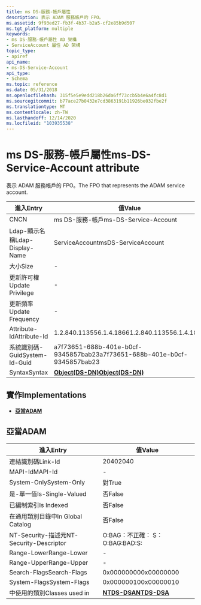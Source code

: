 ```yaml
---
title: ms DS-服務-帳戶屬性
description: 表示 ADAM 服務帳戶的 FPO。
ms.assetid: 9f93ed27-fb3f-4b37-b2a5-cf2e85b9d507
ms.tgt_platform: multiple
keywords:
- ms DS-服務-帳戶屬性 AD 架構
- ServiceAccount 屬性 AD 架構
topic_type:
- apiref
api_name:
- ms-DS-Service-Account
api_type:
- Schema
ms.topic: reference
ms.date: 05/31/2018
ms.openlocfilehash: 315f5e5e9edd218b26da6ff73ccb5b4e6a4fc8d1
ms.sourcegitcommit: b77ace27b0432e7cd3863191b11926be032fbe2f
ms.translationtype: MT
ms.contentlocale: zh-TW
ms.lasthandoff: 12/14/2020
ms.locfileid: "103935538"
---
```

# <a name="ms-ds-service-account-attribute"></a><span data-ttu-id="e4a9f-105">ms DS-服務-帳戶屬性</span><span class="sxs-lookup"><span data-stu-id="e4a9f-105">ms-DS-Service-Account attribute</span></span>

<span data-ttu-id="e4a9f-106">表示 ADAM 服務帳戶的 FPO。</span><span class="sxs-lookup"><span data-stu-id="e4a9f-106">The FPO that represents the ADAM service account.</span></span>



| <span data-ttu-id="e4a9f-107">進入</span><span class="sxs-lookup"><span data-stu-id="e4a9f-107">Entry</span></span> | <span data-ttu-id="e4a9f-108">值</span><span class="sxs-lookup"><span data-stu-id="e4a9f-108">Value</span></span> |
|-------------------|-----------------------------------------|
| <span data-ttu-id="e4a9f-109">CN</span><span class="sxs-lookup"><span data-stu-id="e4a9f-109">CN</span></span>                | <span data-ttu-id="e4a9f-110">ms DS-服務-帳戶</span><span class="sxs-lookup"><span data-stu-id="e4a9f-110">ms-DS-Service-Account</span></span>                   |
| <span data-ttu-id="e4a9f-111">Ldap-顯示名稱</span><span class="sxs-lookup"><span data-stu-id="e4a9f-111">Ldap-Display-Name</span></span> | <span data-ttu-id="e4a9f-112">ServiceAccount</span><span class="sxs-lookup"><span data-stu-id="e4a9f-112">msDS-ServiceAccount</span></span>                     |
| <span data-ttu-id="e4a9f-113">大小</span><span class="sxs-lookup"><span data-stu-id="e4a9f-113">Size</span></span>              | \-                                      |
| <span data-ttu-id="e4a9f-114">更新許可權</span><span class="sxs-lookup"><span data-stu-id="e4a9f-114">Update Privilege</span></span>  | \-                                      |
| <span data-ttu-id="e4a9f-115">更新頻率</span><span class="sxs-lookup"><span data-stu-id="e4a9f-115">Update Frequency</span></span>  | \-                                      |
| <span data-ttu-id="e4a9f-116">Attribute-Id</span><span class="sxs-lookup"><span data-stu-id="e4a9f-116">Attribute-Id</span></span>      | <span data-ttu-id="e4a9f-117">1.2.840.113556.1.4.1866</span><span class="sxs-lookup"><span data-stu-id="e4a9f-117">1.2.840.113556.1.4.1866</span></span>                 |
| <span data-ttu-id="e4a9f-118">系統識別碼-Guid</span><span class="sxs-lookup"><span data-stu-id="e4a9f-118">System-Id-Guid</span></span>    | <span data-ttu-id="e4a9f-119">a7f73651-688b-401e-b0cf-9345857bab23</span><span class="sxs-lookup"><span data-stu-id="e4a9f-119">a7f73651-688b-401e-b0cf-9345857bab23</span></span>    |
| <span data-ttu-id="e4a9f-120">Syntax</span><span class="sxs-lookup"><span data-stu-id="e4a9f-120">Syntax</span></span>            | [<span data-ttu-id="e4a9f-121">**Object(DS-DN)**</span><span class="sxs-lookup"><span data-stu-id="e4a9f-121">**Object(DS-DN)**</span></span>](s-object-ds-dn.md) |



## <a name="implementations"></a><span data-ttu-id="e4a9f-122">實作</span><span class="sxs-lookup"><span data-stu-id="e4a9f-122">Implementations</span></span>

-   [<span data-ttu-id="e4a9f-123">**亞當**</span><span class="sxs-lookup"><span data-stu-id="e4a9f-123">**ADAM**</span></span>](#adam)

## <a name="adam"></a><span data-ttu-id="e4a9f-124">亞當</span><span class="sxs-lookup"><span data-stu-id="e4a9f-124">ADAM</span></span>



| <span data-ttu-id="e4a9f-125">進入</span><span class="sxs-lookup"><span data-stu-id="e4a9f-125">Entry</span></span> | <span data-ttu-id="e4a9f-126">值</span><span class="sxs-lookup"><span data-stu-id="e4a9f-126">Value</span></span> |
|------------------------|------------------------------------------|
| <span data-ttu-id="e4a9f-127">連結識別碼</span><span class="sxs-lookup"><span data-stu-id="e4a9f-127">Link-Id</span></span>                | <span data-ttu-id="e4a9f-128">2040</span><span class="sxs-lookup"><span data-stu-id="e4a9f-128">2040</span></span>                                     |
| <span data-ttu-id="e4a9f-129">MAPI-Id</span><span class="sxs-lookup"><span data-stu-id="e4a9f-129">MAPI-Id</span></span>                | \-                                       |
| <span data-ttu-id="e4a9f-130">System-Only</span><span class="sxs-lookup"><span data-stu-id="e4a9f-130">System-Only</span></span>            | <span data-ttu-id="e4a9f-131">對</span><span class="sxs-lookup"><span data-stu-id="e4a9f-131">True</span></span>                                     |
| <span data-ttu-id="e4a9f-132">是-單一值</span><span class="sxs-lookup"><span data-stu-id="e4a9f-132">Is-Single-Valued</span></span>       | <span data-ttu-id="e4a9f-133">否</span><span class="sxs-lookup"><span data-stu-id="e4a9f-133">False</span></span>                                    |
| <span data-ttu-id="e4a9f-134">已編制索引</span><span class="sxs-lookup"><span data-stu-id="e4a9f-134">Is Indexed</span></span>             | <span data-ttu-id="e4a9f-135">否</span><span class="sxs-lookup"><span data-stu-id="e4a9f-135">False</span></span>                                    |
| <span data-ttu-id="e4a9f-136">在通用類別目錄中</span><span class="sxs-lookup"><span data-stu-id="e4a9f-136">In Global Catalog</span></span>      | <span data-ttu-id="e4a9f-137">否</span><span class="sxs-lookup"><span data-stu-id="e4a9f-137">False</span></span>                                    |
| <span data-ttu-id="e4a9f-138">NT-Security-描述元</span><span class="sxs-lookup"><span data-stu-id="e4a9f-138">NT-Security-Descriptor</span></span> | <span data-ttu-id="e4a9f-139">O:BAG：不正確： S：</span><span class="sxs-lookup"><span data-stu-id="e4a9f-139">O:BAG:BAD:S:</span></span>                             |
| <span data-ttu-id="e4a9f-140">Range-Lower</span><span class="sxs-lookup"><span data-stu-id="e4a9f-140">Range-Lower</span></span>            | \-                                       |
| <span data-ttu-id="e4a9f-141">Range-Upper</span><span class="sxs-lookup"><span data-stu-id="e4a9f-141">Range-Upper</span></span>            | \-                                       |
| <span data-ttu-id="e4a9f-142">Search-Flags</span><span class="sxs-lookup"><span data-stu-id="e4a9f-142">Search-Flags</span></span>           | <span data-ttu-id="e4a9f-143">0x00000000</span><span class="sxs-lookup"><span data-stu-id="e4a9f-143">0x00000000</span></span>                               |
| <span data-ttu-id="e4a9f-144">System-Flags</span><span class="sxs-lookup"><span data-stu-id="e4a9f-144">System-Flags</span></span>           | <span data-ttu-id="e4a9f-145">0x00000010</span><span class="sxs-lookup"><span data-stu-id="e4a9f-145">0x00000010</span></span>                               |
| <span data-ttu-id="e4a9f-146">中使用的類別</span><span class="sxs-lookup"><span data-stu-id="e4a9f-146">Classes used in</span></span>        | [<span data-ttu-id="e4a9f-147">**NTDS-DSA**</span><span class="sxs-lookup"><span data-stu-id="e4a9f-147">**NTDS-DSA**</span></span>](c-ntdsdsa.md)<br/> |



 

 





